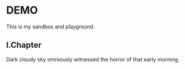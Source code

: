 # DEMO

This is my sandbox and playground.

## I.Chapter

Dark cloudy sky omniously witnessed the horror of that early morning.